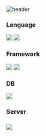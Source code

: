 ![header](https://capsule-render.vercel.app/api?type=rect&color=gradient&height=150&section=header&text=KIM+SERIM&animanteion=blink&fontSize=30)

<h3 align="left">Language</h3>
<div align=left> 
  <img src="https://img.shields.io/badge/java-007396?style=for-the-badge&logo=java&logoColor=white"> 
  <img src="https://img.shields.io/badge/javascript-F7DF1E?style=for-the-badge&logo=javascript&logoColor=black">
</div>  
<h3 align="left">Framework</h3>
<div align=left> 
  <img src="https://img.shields.io/badge/spring-6DB33F?style=for-the-badge&logo=spring&logoColor=white"> 
  <img src="https://img.shields.io/badge/springboot-6DB33F?style=for-the-badge&logo=springboot&logoColor=white">
</div>
<h3 align="left">DB</h3>  
<div align=left> 
  <img src="https://img.shields.io/badge/oracle-F80000?style=for-the-badge&logo=oracle&logoColor=white"> 
</div>
<h3 align="left">Server<h3>  
<div align=left> 
 <img src="https://img.shields.io/badge/apache tomcat-F8DC75?style=for-the-badge&logo=apachetomcat&logoColor=white">
</div>
